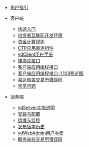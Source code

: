 <!-- docs/_sidebar.md -->

- [用户指引](README.md)


- 客户端
    - [快速入门](/ydClient/快速入门.md)
    - [投资者互联网开发环境](/ydClient/投资者互联网开发环境.md)
    - [资金计算规则](/ydClient/资金计算规则.md)
    - [CTP应用直连组件](/ydClient/CTP应用直连组件.md)
    - [ydClient用户手册](/ydClient/ydClient用户手册.md)
    - [裸协议接口](/ydClient/裸协议接口.md)
    - [客户端应用编程接口](/ydClient/客户端编程接口.md)
    - [客户端应用编程接口-1.108预览版](/ydClient/客户端编程接口-1.108预览版.md)
    - [易达和各交易所错误码](/ydClient/易达和各交易所错误码.md)
    - [常见问题](/ydClient/客户端常见问题.md)

- 服务端
    - [ydServer功能说明](/ydServer/ydServer功能介绍.md)
    - [安装与配置](/ydServer/安装与配置.md)
    - [运维与监控](/ydServer/运维与监控.md)
    - [发布版本历史](/ydServer/发布版本历史.md)
    - [ydWebAdmin用户手册](/ydServer/ydWebAdmin用户手册.md)
    - [服务端各交易所错误码](/ydServer/错误码.md)